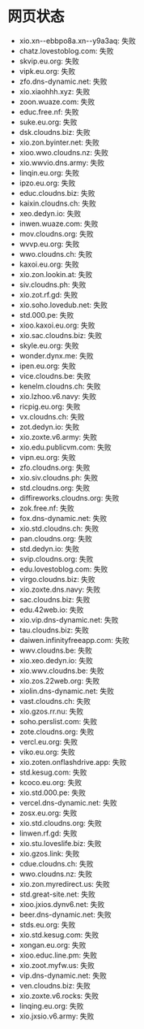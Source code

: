 # 网页状态
- xio.xn--ebbpo8a.xn--y9a3aq: 失败
- chatz.lovestoblog.com: 失败
- skvip.eu.org: 失败
- vipk.eu.org: 失败
- zfo.dns-dynamic.net: 失败
- xio.xiaohhh.xyz: 失败
- zoon.wuaze.com: 失败
- educ.free.nf: 失败
- suke.eu.org: 失败
- dsk.cloudns.biz: 失败
- xio.zon.byinter.net: 失败
- xioo.wwo.cloudns.nz: 失败
- xio.wwvio.dns.army: 失败
- linqin.eu.org: 失败
- ipzo.eu.org: 失败
- educ.cloudns.biz: 失败
- kaixin.cloudns.ch: 失败
- xeo.dedyn.io: 失败
- inwen.wuaze.com: 失败
- mov.cloudns.org: 失败
- wvvp.eu.org: 失败
- wwo.cloudns.ch: 失败
- kaxoi.eu.org: 失败
- xio.zon.lookin.at: 失败
- siv.cloudns.ph: 失败
- xio.zot.rf.gd: 失败
- xio.soho.lovedub.net: 失败
- std.000.pe: 失败
- xioo.kaxoi.eu.org: 失败
- xio.sac.cloudns.biz: 失败
- skyle.eu.org: 失败
- wonder.dynx.me: 失败
- ipen.eu.org: 失败
- vice.cloudns.be: 失败
- kenelm.cloudns.ch: 失败
- xio.lzhoo.v6.navy: 失败
- ricpig.eu.org: 失败
- vx.cloudns.ch: 失败
- zot.dedyn.io: 失败
- xio.zoxte.v6.army: 失败
- xio.edu.publicvm.com: 失败
- vipn.eu.org: 失败
- zfo.cloudns.org: 失败
- xio.siv.cloudns.ph: 失败
- std.cloudns.org: 失败
- diffireworks.cloudns.org: 失败
- zok.free.nf: 失败
- fox.dns-dynamic.net: 失败
- xio.std.cloudns.ch: 失败
- pan.cloudns.org: 失败
- std.dedyn.io: 失败
- svip.cloudns.org: 失败
- edu.lovestoblog.com: 失败
- virgo.cloudns.biz: 失败
- xio.zoxte.dns.navy: 失败
- sac.cloudns.biz: 失败
- edu.42web.io: 失败
- xio.vip.dns-dynamic.net: 失败
- tau.cloudns.biz: 失败
- daiwen.infinityfreeapp.com: 失败
- wwv.cloudns.be: 失败
- xio.xeo.dedyn.io: 失败
- xio.wwv.cloudns.be: 失败
- xio.zos.22web.org: 失败
- xiolin.dns-dynamic.net: 失败
- vast.cloudns.ch: 失败
- xio.gzos.rr.nu: 失败
- soho.perslist.com: 失败
- zote.cloudns.org: 失败
- vercl.eu.org: 失败
- viko.eu.org: 失败
- xio.zoten.onflashdrive.app: 失败
- std.kesug.com: 失败
- kcoco.eu.org: 失败
- xio.std.000.pe: 失败
- vercel.dns-dynamic.net: 失败
- zosx.eu.org: 失败
- xio.std.cloudns.org: 失败
- linwen.rf.gd: 失败
- xio.stu.loveslife.biz: 失败
- xio.gzos.link: 失败
- cdue.cloudns.ch: 失败
- wwo.cloudns.nz: 失败
- xio.zon.myredirect.us: 失败
- std.great-site.net: 失败
- xioo.jxios.dynv6.net: 失败
- beer.dns-dynamic.net: 失败
- stds.eu.org: 失败
- xio.std.kesug.com: 失败
- xongan.eu.org: 失败
- xioo.educ.line.pm: 失败
- xio.zoot.myfw.us: 失败
- vip.dns-dynamic.net: 失败
- ven.cloudns.biz: 失败
- xio.zoxte.v6.rocks: 失败
- linqing.eu.org: 失败
- xio.jxsio.v6.army: 失败
